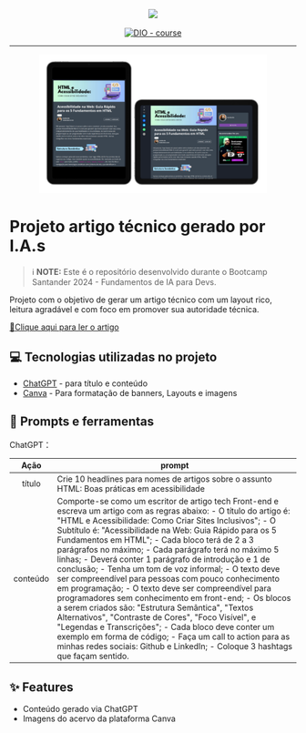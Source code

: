 <p align="center">
    <img width="100" src=".github/assets/banner.png">
</p>


<p align="center">
  <a href="https://dio.me/"><img src="https://img.shields.io/badge/DIO-Course-28DA77?logo=youtube" alt="DIO - course">
  </a>
  
  </a>
</p>

-------

<p align="center">
  <img 
    src=".github/assets/article-preview.png"
    width="400"  
  />
</p>

# Projeto artigo técnico gerado por I.A.s


 > ℹ️ **NOTE:** Este é o repositório desenvolvido durante o Bootcamp Santander 2024 - Fundamentos de IA para Devs.

Projeto com o objetivo de gerar um artigo técnico com um layout rico, leitura agradável e com foco em promover sua autoridade técnica.

<a href="https://web.dio.me/articles/acessibilidade-na-web-guia-rapido-para-os-5-fundamentos-em-html?back=%2Farticles&open-modal=true&page=1&order=oldest" title="View PDF now"> 📕Clique aqui para ler o artigo</a>

## 💻 Tecnologias utilizadas no projeto

- [ChatGPT](https://chat.openai.com/) - para título e conteúdo
- [Canva](https://www.canva.com/) - Para formatação de banners, Layouts e imagens


## 📄 Prompts e ferramentas


ChatGPT：

|   Ação   | prompt                                                                                                                                                                                                                                                                         |
| :------: | ------------------------------------------------------------------------------------------------------------------------------------------------------------------------------------------------------------------------------------------------------------------------------ |
|  título  | Crie 10 headlines para nomes de artigos sobre o assunto HTML: Boas práticas em acessibilidade |             
| conteúdo | Comporte-se como um escritor de artigo tech Front-end e escreva um artigo com as regras abaixo: - O título do artigo é: "HTML e Acessibilidade: Como Criar Sites Inclusivos"; - O Subtítulo é: "Acessibilidade na Web: Guia Rápido para os 5 Fundamentos em HTML"; - Cada bloco terá de 2 a 3 parágrafos no máximo; - Cada parágrafo terá no máximo 5 linhas; - Deverá conter 1 parágrafo de introdução e 1 de conclusão; - Tenha um tom de voz informal; - O texto deve ser compreendível para pessoas com pouco conhecimento em programação; - O texto deve ser compreendível para programadores sem conhecimento em front-end; - Os blocos a serem criados são: "Estrutura Semântica", "Textos Alternativos", "Contraste de Cores", "Foco Visível", e "Legendas e Transcrições"; - Cada bloco deve conter um exemplo em forma de código; - Faça um call to action para as minhas redes sociais: Github e LinkedIn; - Coloque 3 hashtags que façam sentido.|




## ✨ Features

- Conteúdo gerado via ChatGPT
- Imagens do acervo da plataforma Canva


